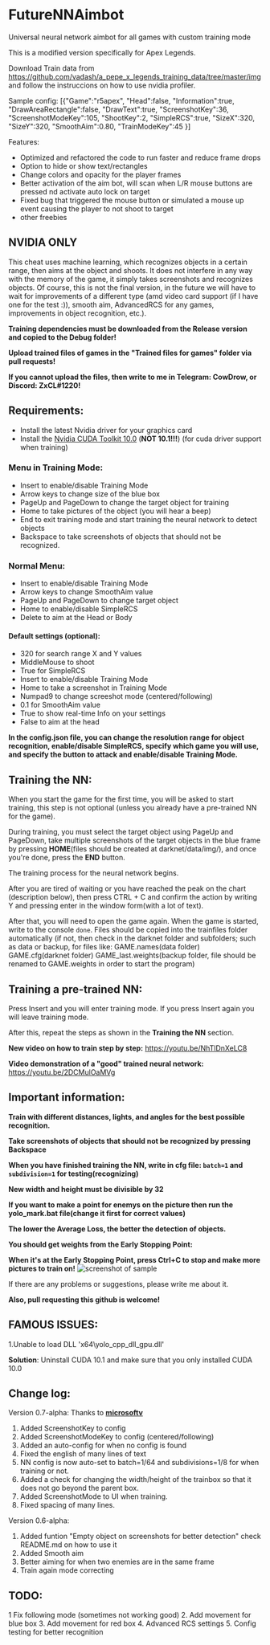 # FutureNNAimbot
Universal neural network aimbot for all games with custom training mode

This is a modified version specifically for Apex Legends.

Download Train data from https://github.com/vadash/a_pepe_x_legends_training_data/tree/master/img and follow the instruccions on how to use nvidia profiler.

Sample config:
[{"Game":"r5apex",
"Head":false,
"Information":true,
"DrawAreaRectangle":false,
"DrawText":true,
"ScreenshotKey":36,
"ScreenshotModeKey":105,
"ShootKey":2,
"SimpleRCS":true,
"SizeX":320,
"SizeY":320,
"SmoothAim":0.80,
"TrainModeKey":45
}]

Features:
* Optimized and refactored the code to run faster and reduce frame drops
* Option to hide or show text/rectangles
* Change colors and opacity for the player frames
* Better activation of the aim bot, will scan when L/R mouse buttons are pressed nd activate auto lock on target
* Fixed bug that triggered the mouse button or simulated a mouse up event causing the player to not shoot to target
* other freebies

## NVIDIA ONLY

This cheat uses machine learning, which recognizes objects in a certain range, then aims at the object and shoots. It does not interfere in any way with the memory of the game, it simply takes screenshots and recognizes objects.
Of course, this is not the final version, in the future we will have to wait for improvements of a different type (amd video card support (if I have one for the test :)), smooth aim, AdvancedRCS for any games, improvements in object recognition, etc.).

**Training dependencies must be downloaded from the Release version and copied to the Debug folder!**

**Upload trained files of games in the "Trained files for games" folder via pull requests!**

**If you cannot upload the files, then write to me in Telegram: CowDrow, or Discord: ZxCL#1220!**

## Requirements:
* Install the latest Nvidia driver for your graphics card
* Install the [Nvidia CUDA Toolkit 10.0](https://developer.nvidia.com/cuda-toolkit-archive) (**NOT 10.1!!!**) (for cuda driver support when training)

### Menu in Training Mode:
* Insert to enable/disable Training Mode
* Arrow keys to change size of the blue box
* PageUp and PageDown to change the target object for training
* Home to take pictures of the object (you will hear a beep)
* End to exit training mode and start training the neural network to detect objects
* Backspace to take screenshots of objects that should not be recognized.

### Normal Menu:
* Insert to enable/disable Training Mode
* Arrow keys to change SmoothAim value
* PageUp and PageDown to change target object
* Home to enable/disable SimpleRCS
* Delete to aim at the Head or Body

#### Default settings (optional):
* 320 for search range X and Y values
* MiddleMouse to shoot
* True for SimpleRCS
* Insert to enable/disable Training Mode
* Home to take a screenshot in Training Mode
* Numpad9 to change screeshot mode (centered/following)
* 0.1 for SmoothAim value
* True to show real-time Info on your settings
* False to aim at the head

**In the config.json file, you can change the resolution range for object recognition, enable/disable SimpleRCS, specify which game you will use, and specify the button to attack and enable/disable Training Mode.**

Training the NN:
---
When you start the game for the first time, you will be asked to start training, this step is not optional (unless you already have a pre-trained NN for the game).

During training, you must select the target object using PageUp and PageDown, take multiple screenshots of the target objects in the blue frame by pressing **HOME**(files should be created at darknet/data/img/), and once you're done, press the **END** button.

The training process for the neural network begins.

After you are tired of waiting or you have reached the peak on the chart (description below), then press CTRL + C and confirm the action by writing Y and pressing enter in the window form(with a lot of text).

After that, you will need to open the game again. When the game is started, write to the console `done`.
Files should be copied into the trainfiles folder automatically (if not, then check in the darknet folder and subfolders; such as data or backup, for files like: GAME.names(data folder) GAME.cfg(darknet folder) GAME_last.weights(backup folder, file should be renamed to GAME.weights in order to start the program)

Training a pre-trained NN:
---
Press Insert and you will enter training mode. If you press Insert again you will leave training mode.

After this, repeat the steps as shown in the **Training the NN** section.

**New video on how to train step by step:** https://youtu.be/NhTlDnXeLC8

**Video demonstration of a "good" trained neural network:** https://youtu.be/2DCMulOaMVg

Important information:
---
**Train with different distances, lights, and angles for the best possible recognition.**

**Take screenshots of objects that should not be recognized by pressing Backspace**

**When you have finished training the NN, write in cfg file: `batch=1` and `subdivision=1` for testing(recognizing)**

**New width and height must be divisible by 32**

**If you want to make a point for enemys on the picture then run the yolo_mark.bat file(change it first for correct values)**

**The lower the Average Loss, the better the detection of objects.**

**You should get weights from the Early Stopping Point:**

**When it's at the Early Stopping Point, press Ctrl+C to stop and make more pictures to train on!**
![screenshot of sample](https://camo.githubusercontent.com/51af5be5cfa94b6d741c90d10a163b168bf9170e/68747470733a2f2f6873746f2e6f72672f66696c65732f3564632f3761652f3766612f35646337616537666164396434653365623361343834633538626663316666352e706e67)

If there are any problems or suggestions, please write me about it.

**Also, pull requesting this github is welcome!**

FAMOUS ISSUES:
---
1.Unable to load DLL 'x64\yolo_cpp_dll_gpu.dll'

**Solution**: Uninstall CUDA 10.1 and make sure that you only installed CUDA 10.0

Change log:
---

Version 0.7-alpha: Thanks to **[microsoftv](https://github.com/microsoftv)**

1. Added ScreenshotKey to config
2. Added ScreenshotModeKey to config (centered/following)
3. Added an auto-config for when no config is found
4. Fixed the english of many lines of text
5. NN config is now auto-set to batch=1/64 and subdivisions=1/8 for when training or not.
6. Added a check for changing the width/height of the trainbox so that it does not go beyond the parent box.
8. Added ScreenshotMode to UI when training.
9. Fixed spacing of many lines.

Version 0.6-alpha:

1. Added funtion "Empty object on screenshots for better detection" check README.md on how to use it
2. Added Smooth aim
3. Better aiming for when two enemies are in the same frame
4. Train again mode correcting

**TODO:**
---
1 Fix following mode (sometimes not working good)
2. Add movement for blue box
3. Add movement for red box
4. Advanced RCS settings
5. Config testing for better recognition
